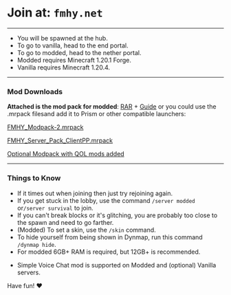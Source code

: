 # Join at: `fmhy.net`

***

* You will be spawned at the hub.
* To go to vanilla, head to the end portal.
* To go to modded, head to the nether portal.
* Modded requires Minecraft 1.20.1 Forge.
* Vanilla requires Minecraft 1.20.4.

***

### Mod Downloads

**Attached is the mod pack for modded**: [RAR](<https://buzzheavier.com/f/GIr%2FvkDOsAA=>) + [Guide](<https://rentry.org/fmhy-modded>)
or you could use the .mrpack filesand add it to Prism or other compatible launchers: 

[FMHY_Modpack-2.mrpack](https://cdn.discordapp.com/attachments/1207087196327120896/1218042133382959184/FMHY_Modpack-2.mrpack?ex=66063922&is=65f3c422&hm=a3fecfe897d81368f91f6860f96e5359706c292269bafd82429d72b5323bf1a1&)

[FMHY_Server_Pack_ClientPP.mrpack](https://cdn.discordapp.com/attachments/1207087196327120896/1218063597326827571/FMHY_Server_Pack_ClientPP.mrpack?ex=66064d20&is=65f3d820&hm=a2476bc723343c912bd4ab9e549bcfa0338c68ff0b670c266d4b1dbaabd3d032&)

[Optional Modpack with QOL mods added](<https://buzzheavier.com/f/GIr+b3jOsAA=>)

***

###  Things to Know

* If it times out when joining then just try rejoining again.
* If you get stuck in the lobby, use the command `/server modded` or`/server survival` to join.
* If you can't break blocks or it's glitching, you are probably too close to the spawn and need to go farther.
* (Modded) To set a skin, use the `/skin` command.
* To hide yourself from being shown in Dynmap, run this command `/dynmap hide`.
* For modded 6GB+ RAM is required, but 12GB+ is recommended.
- Simple Voice Chat mod is supported on Modded and (optional) Vanilla servers.

Have fun! ♥️
